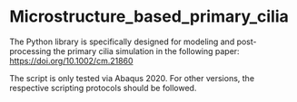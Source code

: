 # Microstructure_based_primary_cilia
 The Python library is specifically designed for modeling and post-processing the primary cilia simulation in the following paper: https://doi.org/10.1002/cm.21860

 The script is only tested via Abaqus 2020. For other versions, the respective scripting protocols should be followed.

